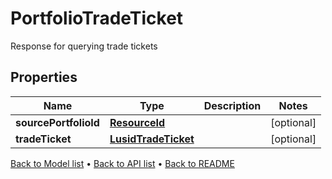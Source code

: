 

# PortfolioTradeTicket

Response for querying trade tickets

## Properties

| Name | Type | Description | Notes |
|------------ | ------------- | ------------- | -------------|
|**sourcePortfolioId** | [**ResourceId**](ResourceId.md) |  |  [optional] |
|**tradeTicket** | [**LusidTradeTicket**](LusidTradeTicket.md) |  |  [optional] |



[Back to Model list](../README.md#documentation-for-models) &#8226; [Back to API list](../README.md#documentation-for-api-endpoints) &#8226; [Back to README](../README.md)


